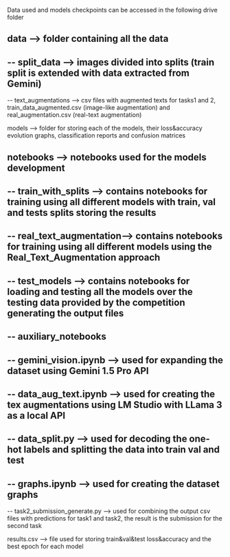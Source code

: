 Data used and models checkpoints can be accessed in the following drive folder

data --> folder containing all the data
-
-- split_data --> images divided into splits (train split is extended with data extracted from Gemini)
-
-- text_augmentations --> csv files with augmented texts for tasks1 and 2,  train_data_augmented.csv (image-like augmentation) and real_augmentation.csv (real-text augmentation)


models --> folder for storing each of the models, their loss&accuracy evolution graphs, classification reports and confusion matrices


notebooks --> notebooks used for the models development
-
-- train_with_splits --> contains notebooks for training using all different models with train, val and tests splits storing the results
-
-- real_text_augmentation--> contains notebooks for training using all different models using the Real_Text_Augmentation approach
-
-- test_models --> contains notebooks for loading and testing all the models over the testing data provided by the competition generating the output files
-
-- auxiliary_notebooks
   -
   -- gemini_vision.ipynb --> used for expanding the dataset using Gemini 1.5 Pro API
   -
   -- data_aug_text.ipynb --> used for creating the tex augmentations using LM Studio with LLama 3 as a local API
   -
   -- data_split.py --> used for decoding the one-hot labels and splitting the data into train val and test
   -
   -- graphs.ipynb --> used for creating the dataset graphs
   -
   -- task2_submission_generate.py --> used for combining the output csv files with predictions for task1 and task2, the result is the submission for the second task


results.csv  -->  file used for storing train&val&test loss&accuracy and the best epoch for each model
